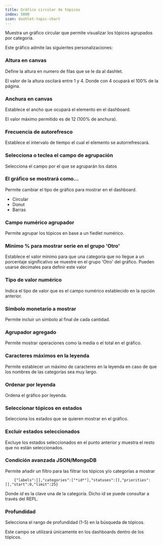 ```yaml
---
title: Gráfico circular de tópicos
index: 5000
icon: dashlet-topic-chart
---
```


Muestra un gráfico circular que permite visualizar los tópicos agrupados por categoría.

Este gráfico admite las siguientes personalizaciones:

### Altura en canvas

Define la altura en numero de filas que se le da al dashlet.

El valor de la altura oscilará entre 1 y 4. Donde con 4 ocupará el 100% de la página.

### Anchura en canvas

Establece el ancho que ocupará el elemento en el dashboard.

El valor máximo permitido es de 12 (100% de anchura).

### Frecuencia de autorefresco

Establece el intervalo de tiempo el cual el elemento se autorrefrescará.

### Selecciona o teclea el campo de agrupación

Selecciona el campo por el que se agruparán los datos

### El gráfico se mostrará como...

Permite cambiar el tipo de gráfico para mostrar en el dashboard.

- Circular
- Donut
- Barras

### Campo numérico agrupador

Permite agrupar los tópicos en base a un fiedlet numérico.

### Minimo % para mostrar serie en el grupo 'Otro'

Establece el valor mínimo para que una categoría que no llegue a un porcentaje significativo se muestre en el grupo
'Otro' del gráfico. Pueden usarse decimales para definir este valor

### Tipo de valor numérico

Indica el tipo de valor que es el campo numérico establecido en la opción anterior.

### Símbolo monetario a mostrar

Permite incluir un símbolo al final de cada cantidad.

### Agrupador agregado

Permite mostrar operaciones como la media o el total en el gráfico.

### Caracteres máximos en la leyenda

Permite establecer un máximo de caracteres en la leyenda en caso de que los nombres de las categorías sea muy largo.

### Ordenar por leyenda

Ordena el gráfico por leyenda.

### Seleccionar tópicos en estados

Selecciona los estados que se quieren mostrar en el gráfico.

### Excluir estados seleccionados

Excluye los estados seleccionados en el punto anterior y muestra el resto que no están seleccionados.

### Condición avanzada JSON/MongoDB

Permite añadir un filtro para las filtrar los tópicos y/o categorías a mostrar

        {"labels":[],"categories":["*id*"],"statuses":[],"priorities":[],"start":0,"limit":25}

Donde *id* es la clave una de la categoría. Dicho id se puede consultar a través del REPL.

### Profundidad

Selecciona el rango de profundidad (1-5) en la búsqueda de tópicos.

Este campo se utilizará únicamente en los dashboards dentro de los tópicos.
